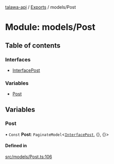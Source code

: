 [talawa-api](../README.md) / [Exports](../modules.md) / models/Post

# Module: models/Post

## Table of contents

### Interfaces

- [InterfacePost](../interfaces/models_Post.InterfacePost.md)

### Variables

- [Post](models_Post.md#post)

## Variables

### Post

• `Const` **Post**: `PaginateModel`\<[`InterfacePost`](../interfaces/models_Post.InterfacePost.md), {}, {}\>

#### Defined in

[src/models/Post.ts:106](https://github.com/PalisadoesFoundation/talawa-api/blob/0075fca/src/models/Post.ts#L106)
